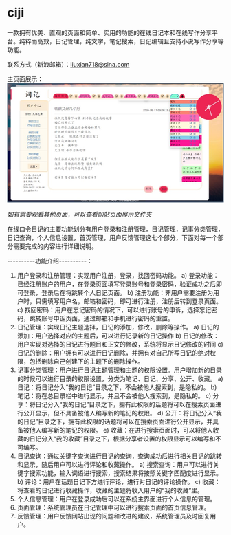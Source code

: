 # ciji
一款拥有优美、直观的页面和简单、实用的功能的在线日记本和在线写作分享平台。纯粹而高效，日记管理，纯文字，笔记搜索，日记编辑且支持小说写作分享等功能。

联系方式（新浪邮箱）：liuxian718@sina.com 

主页面展示：![image](https://github.com/714776881/ciji/blob/master/%E7%BD%91%E7%AB%99%E5%B1%95%E7%A4%BA%E5%9B%BE%E7%89%87/%E4%B8%BB%E9%A1%B5%E9%9D%A2.jpg)

<i>如有需要观看其他页面，可以查看网站页面展示文件夹</i>

在线口令日记的主要功能划分有用户登录和注册管理，日记管理，记事分类管理，日记查询，个人信息设置，首页管理，用户反馈管理这七个部分，下面对每一个部分需要完成的内容进行详细说明。

----------功能介绍----------：
1)	用户登录和注册管理：实现用户注册，登录，找回密码功能。
a)	登录功能：已经注册账户的用户，在登录页面填写登录账号和登录密码，验证成功之后即可登录，登录后在将跳转个人日记页面。
b)	注册功能：非用户需要注册为用户时，只需填写用户名，邮箱和密码，即可进行注册，注册后转到登录页面。
c)	找回密码：用户在忘记密码的情况下，可以进行账号的申诉，选择忘记密码，跳转账号申诉页面，通过邮箱和手机进行密码的重置。
2)	日记管理：实现日记主题选择，日记的添加，修改，删除等操作。
a)	日记的添加：用户选择对应的主题后，可以进行记录新的日记操作
b)	日记的修改：用户实现对选择的日记进行题目和正文的修改，系统将显示日记修改的时间 
c)	日记的删除：用户拥有可以进行日记删除，并拥有对自己所写日记的绝对权限，包括删除自己创建下的主题下的删除操作。
3)	记事分类管理：用户进行日记主题管理和主题的权限设置。用户增加新的目录的时候可以进行目录的权限设置，分类为笔记、日记、分享、公开、收藏。
a)	日记：将日记分入“我的日记”目录之下，不会被他人搜索到，是隐私的。
b)	笔记：将在总目录栏中进行显示，并且不会被他人搜索到，是隐私的。
c)	分享：将日记分入“我的日记”目录之下，拥有此权限的话题将可以在搜索页面进行公开显示，但不具备被他人编写新的笔记的权限。
d)	公开：将日记分入“我的日记”目录之下，拥有此权限的话题将可以在搜索页面进行公开显示，并具备被他人编写新的笔记的权限。
e)	收藏：在进行搜索页面时，可以将他人收藏的日记分入“我的收藏”目录之下，根据分享者设置的权限显示可以编写和不可编写。
4)	日记查询：通过关键字查询进行日记的查询，查询成功后进行相关日记的跳转和显示，随后用户可以进行评论和收藏操作。
a)	搜索查询：用户可以进行关键字搜索功能，输入词语进行搜索，搜索结果将按照关键字匹配度进行显示。
b)	评论：用户在话题日记下方进行评论，进行对日记的评论操作。
c)	收藏：将查看的日记进行收藏操作，收藏的主题将收入用户的“我的收藏”里。
5)	个人信息管理：用户在登录成功后可以在系统主界面进行个人信息的管理。 
6)	页面管理：系统管理员在日记管理中可以进行搜索页面的首页信息管理。
7)	反馈管理：用户反馈网站出现的问题和改进的建议，系统管理员及时回复用户。

